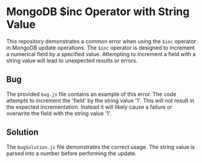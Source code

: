 # MongoDB $inc Operator with String Value

This repository demonstrates a common error when using the `$inc` operator in MongoDB update operations.  The `$inc` operator is designed to increment a numerical field by a specified value.  Attempting to increment a field with a string value will lead to unexpected results or errors.

## Bug
The provided `bug.js` file contains an example of this error.  The code attempts to increment the 'field' by the string value '1'. This will not result in the expected incrementation. Instead it will likely cause a failure or overwrite the field with the string value '1'. 

## Solution
The `bugSolution.js` file demonstrates the correct usage. The string value is parsed into a number before performing the update.